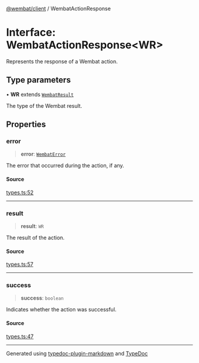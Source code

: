 [@wembat/client](../exports.md) / WembatActionResponse

# Interface: WembatActionResponse\<WR\>

Represents the response of a Wembat action.

## Type parameters

• **WR** extends [`WembatResult`](../type-aliases/WembatResult.md)

The type of the Wembat result.

## Properties

### error

> **error**: [`WembatError`](WembatError.md)

The error that occurred during the action, if any.

#### Source

[types.ts:52](https://github.com/lmarschall/wembat/blob/1453072/src/types.ts#L52)

***

### result

> **result**: `WR`

The result of the action.

#### Source

[types.ts:57](https://github.com/lmarschall/wembat/blob/1453072/src/types.ts#L57)

***

### success

> **success**: `boolean`

Indicates whether the action was successful.

#### Source

[types.ts:47](https://github.com/lmarschall/wembat/blob/1453072/src/types.ts#L47)

***

Generated using [typedoc-plugin-markdown](https://www.npmjs.com/package/typedoc-plugin-markdown) and [TypeDoc](https://typedoc.org/)
